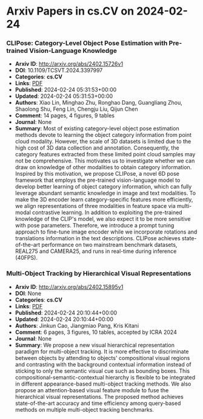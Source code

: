 # Arxiv Papers in cs.CV on 2024-02-24
### CLIPose: Category-Level Object Pose Estimation with Pre-trained Vision-Language Knowledge
- **Arxiv ID**: http://arxiv.org/abs/2402.15726v1
- **DOI**: 10.1109/TCSVT.2024.3397997
- **Categories**: **cs.CV**
- **Links**: [PDF](http://arxiv.org/pdf/2402.15726v1)
- **Published**: 2024-02-24 05:31:53+00:00
- **Updated**: 2024-02-24 05:31:53+00:00
- **Authors**: Xiao Lin, Minghao Zhu, Ronghao Dang, Guangliang Zhou, Shaolong Shu, Feng Lin, Chengju Liu, Qijun Chen
- **Comment**: 14 pages, 4 figures, 9 tables
- **Journal**: None
- **Summary**: Most of existing category-level object pose estimation methods devote to learning the object category information from point cloud modality. However, the scale of 3D datasets is limited due to the high cost of 3D data collection and annotation. Consequently, the category features extracted from these limited point cloud samples may not be comprehensive. This motivates us to investigate whether we can draw on knowledge of other modalities to obtain category information. Inspired by this motivation, we propose CLIPose, a novel 6D pose framework that employs the pre-trained vision-language model to develop better learning of object category information, which can fully leverage abundant semantic knowledge in image and text modalities. To make the 3D encoder learn category-specific features more efficiently, we align representations of three modalities in feature space via multi-modal contrastive learning. In addition to exploiting the pre-trained knowledge of the CLIP's model, we also expect it to be more sensitive with pose parameters. Therefore, we introduce a prompt tuning approach to fine-tune image encoder while we incorporate rotations and translations information in the text descriptions. CLIPose achieves state-of-the-art performance on two mainstream benchmark datasets, REAL275 and CAMERA25, and runs in real-time during inference (40FPS).



### Multi-Object Tracking by Hierarchical Visual Representations
- **Arxiv ID**: http://arxiv.org/abs/2402.15895v1
- **DOI**: None
- **Categories**: **cs.CV**
- **Links**: [PDF](http://arxiv.org/pdf/2402.15895v1)
- **Published**: 2024-02-24 20:10:44+00:00
- **Updated**: 2024-02-24 20:10:44+00:00
- **Authors**: Jinkun Cao, Jiangmiao Pang, Kris Kitani
- **Comment**: 6 pages, 3 figures, 10 tables, accepted by ICRA 2024
- **Journal**: None
- **Summary**: We propose a new visual hierarchical representation paradigm for multi-object tracking. It is more effective to discriminate between objects by attending to objects' compositional visual regions and contrasting with the background contextual information instead of sticking to only the semantic visual cue such as bounding boxes. This compositional-semantic-contextual hierarchy is flexible to be integrated in different appearance-based multi-object tracking methods. We also propose an attention-based visual feature module to fuse the hierarchical visual representations. The proposed method achieves state-of-the-art accuracy and time efficiency among query-based methods on multiple multi-object tracking benchmarks.



